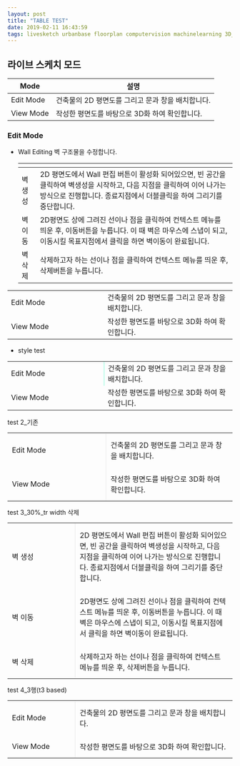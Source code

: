 ```yaml
---
layout: post
title: "TABLE TEST"
date: 2019-02-11 16:43:59
tags: livesketch urbanbase floorplan computervision machinelearning 3D_converting 3D_modeling urbanbasestudio 
---
```




## 라이브 스케치 모드

|Mode|설명|
|---|---|
| Edit Mode  | 건축물의 2D 평면도를 그리고 문과 창을 배치합니다. |
| View Mode | 작성한 평면도를 바탕으로 3D화 하여 확인합니다. |

### Edit Mode

- Wall Editing 
  벽 구조물을 수정합니다.

  | <span style="width:100px">| <span style="width:100px">|
  |---|---|
  | 벽 생성  | 2D 평면도에서 Wall 편집 버튼이 활성화 되어있으면, 빈 공간을 클릭하여 벽생성을 시작하고, 다음 지점을 클릭하여 이어 나가는 방식으로 진행합니다. 종료지점에서 더블클릭을 하여 그리기를 중단합니다. |
  | 벽 이동 | 2D평면도 상에 그려진 선이나 점을 클릭하여 컨텍스트 메뉴를 띄운 후, 이동버튼을 누릅니다. 이 때 벽은 마우스에 스냅이 되고, 이동시킬 목표지점에서 클릭을 하면 벽이동이 완료됩니다. |
  | 벽 삭제 | 삭제하고자 하는 선이나 점을 클릭하여 컨텍스트 메뉴를 띄운 후, 삭제버튼을 누릅니다. |


<table style="text-align: left;">
  <tbody>
    <tr style="width: 200px;">
      <td style="width: 200px;">Edit Mode</td>
      <td>건축물의 2D 평면도를 그리고 문과 창을 배치합니다.</td>
    </tr>
    <tr>
      <td>View Mode</td>
      <td>작성한 평면도를 바탕으로 3D화 하여 확인합니다.</td>
    </tr>
  </tbody>
</table>


* style test

<table style="text-align: left;">
  <tbody style="padding-left: 18px;">
    <tr style="width: 200px;"
    >
      <td style="
    width: 200px;
    border-right-style: outset;
    border-right-color: aquamarine;
    border-right-width: 1px;
">Edit Mode</td>
      <td>건축물의 2D 평면도를 그리고 문과 창을 배치합니다.</td>
    </tr>
    <tr>
      <td>View Mode</td>
      <td>작성한 평면도를 바탕으로 3D화 하여 확인합니다.</td>
    </tr>
  </tbody>
</table>

test 2_기존
<table style="
text-align: left;
margin-top: 10px;
margin-bottom: 10px;">
  <tbody style="">
    <tr style="
    width: 200px;
    border-top-style: inset;
    border-top-color: #e8e8e8;
    border-top-width: 1px;">
      <td style="
    width: 200px;
    border-right-style: inset;
    border-right-color: #e8e8e8;
    border-right-width: 1px;
    padding-left: 10px;
    padding-right: 10px;
    padding-top: 14px;
    padding-bottom: 14px;
">Edit Mode</td>
      <td style="
    padding-left: 10px;
    padding-right: 10px;
    padding-top: 14px;
    padding-bottom: 14px;
">건축물의 2D 평면도를 그리고 문과 창을 배치합니다.</td>
    </tr>
    <tr>
      <td style="
    width: 200px;
    border-right-style: inset;
    border-right-color: #e8e8e8;
    border-right-width: 1px;
    padding-left: 10px;
    padding-right: 10px;
    padding-top: 14px;
    padding-bottom: 14px;
">View Mode</td>
      <td style="
    padding-left: 10px;
    padding-right: 10px;
    padding-top: 14px;
    padding-bottom: 14px;
">작성한 평면도를 바탕으로 3D화 하여 확인합니다.</td>
    </tr>
  </tbody>
</table>


test 3_30%_tr width 삭제
<table style="
text-align: left;
margin-top: 10px;
margin-bottom: 10px;">
  <tbody style="">
    <tr style="
    border-top-style: inset;
    border-top-color: #e8e8e8;
    border-top-width: 1px;">
      <td style="
    width: 30%;
    border-right-style: inset;
    border-right-color: #e8e8e8;
    border-right-width: 1px;
    padding-left: 10px;
    padding-right: 10px;
    padding-top: 14px;
    padding-bottom: 14px;
">벽 생성</td>
      <td style="
    padding-left: 10px;
    padding-right: 10px;
    padding-top: 14px;
    padding-bottom: 14px;
">2D 평면도에서 Wall 편집 버튼이 활성화 되어있으면, 빈 공간을 클릭하여 벽생성을 시작하고, 다음 지점을 클릭하여 이어 나가는 방식으로 진행합니다. 종료지점에서 더블클릭을 하여 그리기를 중단합니다.</td>
    </tr>
    <tr>
      <td style="
    border-right-style: inset;
    border-right-color: #e8e8e8;
    border-right-width: 1px;
    padding-left: 10px;
    padding-right: 10px;
    padding-top: 14px;
    padding-bottom: 14px;
">벽 이동</td>
      <td style="
    padding-left: 10px;
    padding-right: 10px;
    padding-top: 14px;
    padding-bottom: 14px;
">2D평면도 상에 그려진 선이나 점을 클릭하여 컨텍스트 메뉴를 띄운 후, 이동버튼을 누릅니다. 이 때 벽은 마우스에 스냅이 되고, 이동시킬 목표지점에서 클릭을 하면 벽이동이 완료됩니다.</td>
    </tr>
    <tr>
      <td style="
    border-right-style: inset;
    border-right-color: #e8e8e8;
    border-right-width: 1px;
    padding-left: 10px;
    padding-right: 10px;
    padding-top: 14px;
    padding-bottom: 14px;
">벽 삭제</td>
      <td style="
    padding-left: 10px;
    padding-right: 10px;
    padding-top: 14px;
    padding-bottom: 14px;
">삭제하고자 하는 선이나 점을 클릭하여 컨텍스트 메뉴를 띄운 후, 삭제버튼을 누릅니다.</td>
    </tr>
  </tbody>
</table>



test 4_3행(t3 based)
<table style="
text-align: left;
margin-top: 10px;
margin-bottom: 10px;">
  <tbody style="">
    <tr style="
    border-top-style: inset;
    border-top-color: #e8e8e8;
    border-top-width: 1px;">
      <td style="
    width: 30%;
    border-right-style: inset;
    border-right-color: #e8e8e8;
    border-right-width: 1px;
    padding-left: 10px;
    padding-right: 10px;
    padding-top: 14px;
    padding-bottom: 14px;
">Edit Mode</td>
      <td style="
    padding-left: 10px;
    padding-right: 10px;
    padding-top: 14px;
    padding-bottom: 14px;
">건축물의 2D 평면도를 그리고 문과 창을 배치합니다.</td>
    </tr>
    <tr>
      <td style="
    border-right-style: inset;
    border-right-color: #e8e8e8;
    border-right-width: 1px;
    padding-left: 10px;
    padding-right: 10px;
    padding-top: 14px;
    padding-bottom: 14px;
">View Mode</td>
      <td style="
    padding-left: 10px;
    padding-right: 10px;
    padding-top: 14px;
    padding-bottom: 14px;
">작성한 평면도를 바탕으로 3D화 하여 확인합니다.</td>
    </tr>
  </tbody>
</table>